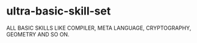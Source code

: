 # ultra-basic-skill-set
ALL BASIC SKILLS LIKE COMPILER, META LANGUAGE, CRYPTOGRAPHY, GEOMETRY AND SO ON.
